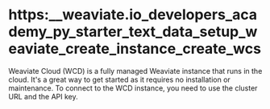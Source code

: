 # https:\_\_weaviate.io_developers_academy_py_starter_text_data_setup_weaviate_create_instance_create_wcs

Weaviate Cloud (WCD) is a fully managed Weaviate instance that runs in the cloud. It's a great way to get started as it requires no installation or maintenance. To connect to the WCD instance, you need to use the cluster URL and the API key.
